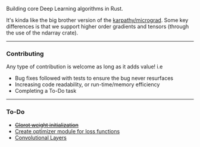 Building core Deep Learning algorithms in Rust.

It's kinda like the big brother version of the [karpathy/micrograd](https://github.com/karpathy/micrograd).
Some key differences is that we support higher order gradients and tensors (through the use of the ndarray crate).

-------------------------------------------------------

### Contributing

Any type of contribution is welcome as long as it adds value! i.e
* Bug fixes followed with tests to ensure the bug never resurfaces
* Increasing code readability, or run-time/memory efficiency
* Completing a To-Do task

-------------------------------------------------------

### To-Do

* [~~Glorot weight initialization~~](https://www.deeplearning.ai/ai-notes/initialization/index.html)
* [Create optimizer module for loss functions](https://pytorch.org/docs/stable/optim.html)
* [Convolutional Layers](https://pytorch.org/docs/stable/generated/torch.nn.Conv2d.html)
